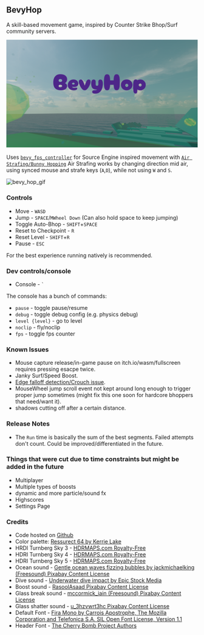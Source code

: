 
## BevyHop

A skill-based movement game, inspired by Counter Strike Bhop/Surf community servers.

![bevy_hop_screen](screen.png)

Uses [`bevy_fps_controller`][9] for Source Engine inspired movement with [`Air Strafing/Bunny Hopping`][8]
Air Strafing works by changing direction mid air, using synced mouse and strafe keys (`A`,`D`), while not using `W` and `S`.

![bevy_hop_gif](bevy_hop_gif.gif)


### Controls

- Move - `WASD`
- Jump - `SPACE`/`MWheel Down` (Can also hold space to keep jumping)
- Toggle Auto-Bhop - `SHIFT`+`SPACE`
- Reset to Checkpoint - `R`
- Reset Level - `SHIFT`+`R`
- Pause - `ESC`

For the best experience running natively is recommended.

### Dev controls/console

- Console - ``` ` ```

The console has a bunch of commands:

- `pause` - toggle pause/resume
- `debug` - toggle debug config (e.g. physics debug)
- `level {level}` - go to level
- `noclip` - fly/noclip
- `fps` - toggle fps counter

### Known Issues

- Mouse capture release/in-game pause on itch.io/wasm/fullscreen requires pressing esacpe twice.
- Janky Surf/Speed Boost.
- [Edge falloff detection/Crouch issue][7].
- MouseWheel jump scroll event not kept around long enough to trigger proper jump sometimes (might fix this one soon for hardcore bhoppers that need/want it).
- shadows cutting off after a certain distance.

###  Release Notes

 - The `Run` time is basically the sum of the best segments. Failed attempts don't count. Could be improved/differentiated in the future.


### Things that were cut due to time constraints but might be added in the future

- Multiplayer
- Multiple types of boosts
- dynamic and more particle/sound fx
- Highscores
- Settings Page


### Credits

- Code hosted on [Github][10]
- Color palette: [Ressurect 64 by Kerrie Lake][1]
- HRDI Turnberg Sky 3 - [HDRMAPS.com Royalty-Free][2]
- HDRI Turnberg Sky 4 - [HDRMAPS.com Royalty-Free][3]
- HDRI Turnberg Sky 5 - [HDRMAPS.com Royalty-Free][4]
- Ocean sound - [Gentle ocean waves fizzing bubbles by jackmichaelking (Freesound) Pixabay Content License][5]
- Dive sound - [Underwater dive impact by Epic Stock Media][6]
- Boost sound - [RasoolAsaad Pixabay Content License][13]
- Glass break sound - [mccormick_iain (Freesound) Pixabay Content License][14]
- Glass shatter sound - [u_3hzvwrt3hc Pixabay Content License][15]
- Default Font - [Fira Mono by Carrois Apostrophe, The Mozilla Corporation and Telefonica S.A.  SIL Open Font License, Version 1.1][11]
- Header Font - [The Cherry Bomb Project Authors][12]


[1]: https://lospec.com/palette-list/resurrect-64
[2]:https://hdrmaps.com/turnberg-sky-3/
[3]:https://hdrmaps.com/turnberg-sky-4/
[4]:https://hdrmaps.com/turnberg-sky-5/
[5]:https://pixabay.com/sound-effects/gentle-ocean-waves-fizzing-bubbles-64980/
[6]:https://uppbeat.io/sfx/underwater-dive-impact/8179/24475
[7]:https://github.com/qhdwight/bevy_fps_controller/pull/46#issuecomment-2889270436
[8]:https://adrianb.io/2015/02/14/bunnyhop.html
[9]:https://github.com/qhdwight/bevy_fps_controller
[10]:https://github.com/NicoZweifel/BevyHop
[11]:https://fonts.google.com/specimen/Fira+Mono
[12]:https://github.com/satsuyako/CherryBomb
[13]:https://pixabay.com/sound-effects/ui-sound-270349/
[14]:https://pixabay.com/sound-effects/glass-break-3-102271/
[15]:https://pixabay.com/sound-effects/glass-shatter-263962/

